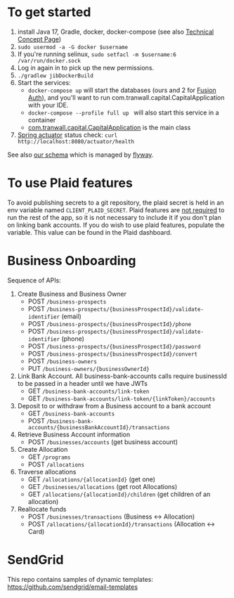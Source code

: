 # To get started

1. install Java 17, Gradle, docker, docker-compose
(see also [Technical Concept Page](https://tranwall.atlassian.net/wiki/spaces/CAP/pages/2031353861/Technical+Concept+Page))
2. `sudo usermod -a -G docker $username`
3. If you're running selinux,
`sudo setfacl -m $username:6 /var/run/docker.sock`
4. Log in again in to pick up the new permissions.
5. `./gradlew jibDockerBuild`
6. Start the services:
   - `docker-compose up` will start the databases (ours and 2 for [Fusion Auth](https://fusionauth.io)),
and you'll want to run com.tranwall.capital.CapitalApplication with your IDE.
   - `docker-compose --profile full up ` will also start this service in a container
   - [com.tranwall.capital.CapitalApplication](src/main/java/com/tranwall/capital/CapitalApplication.java) is the main class
7. [Spring actuator](https://docs.spring.io/spring-boot/docs/current/reference/htmlsingle/#actuator) status check: `curl http://localhost:8080/actuator/health`

See also [our schema](src/main/resources/db/migration/V1_0__Baseline.sql) which is managed by [flyway](https://flywaydb.org).

# To use Plaid features

To avoid publishing secrets to a git repository, the plaid secret is 
held in an env variable named `CLIENT_PLAID_SECRET`. Plaid features are
<u>not required</u> to run the rest of the app, so it is not
necessary to include it if you don't plan on linking bank accounts. 
If you do wish to use plaid features, populate the variable. This value can
be found in the Plaid dashboard.

# Business Onboarding

Sequence of APIs:

1. Create Business and Business Owner
    - POST `/business-prospects`
    - POST `/business-prospects/{businessProspectId}/validate-identifier` (email)
    - POST `/business-prospects/{businessProspectId}/phone`
    - POST `/business-prospects/{businessProspectId}/validate-identifier` (phone)
    - POST `/business-prospects/{businessProspectId}/password`
    - POST `/business-prospects/{businessProspectId}/convert`
    - POST `/business-owners`
    - PUT `/business-owners/{businessOwnerId}`
3. Link Bank Account. All business-bank-accounts calls require businessId to be passed in a header
   until we have JWTs
    - GET `/business-bank-accounts/link-token`
    - GET `/business-bank-accounts/link-token/{linkToken}/accounts`
4. Deposit to or withdraw from a Business account to a bank account
    - GET `/business-bank-accounts`
    - POST `/business-bank-accounts/{businessBankAccountId}/transactions`
5. Retrieve Business Account information
   - POST `/businesses/accounts` (get business account)
6. Create Allocation
    - GET `/programs`
    - POST `/allocations`
7. Traverse allocations
    - GET `/allocations/{allocationId}` (get one)
    - GET `/businesses/allocations` (get root Allocations)
    - GET `/allocations/{allocationId}/children` (get children of an allocation)
8. Reallocate funds
    - POST `/businesses/transactions` (Business <-> Allocation)
    - POST `/allocations/{allocationId}/transactions` (Allocation <-> Card)

# SendGrid

This repo contains samples of dynamic templates: https://github.com/sendgrid/email-templates
